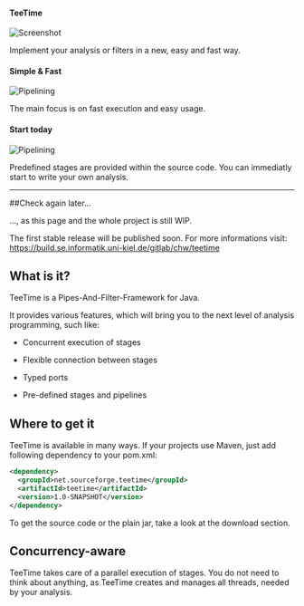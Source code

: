 #### TeeTime

![Screenshot](images/code_screenshot.jpg)

Implement your analysis or filters in a new, easy and fast way.

#### Simple & Fast

![Pipelining](images/code_screenshot.jpg)

The main focus is on fast execution and easy usage.

#### Start today

![Pipelining](images/code_screenshot.jpg)

Predefined stages are provided within the source code. You can immediatly start to write your own analysis.

---

##Check again later...

..., as this page and the whole project is still WIP. 

The first stable release will be published soon. For more informations visit: https://build.se.informatik.uni-kiel.de/gitlab/chw/teetime

<!--- ![Logo](images/teetime-wo-arrows-shrinked.png) TeeTime Logo -->

## What is it?

TeeTime is a Pipes-And-Filter-Framework for Java.
	
It provides various features, which will bring you to the next level of analysis programming, such like:
		
- Concurrent execution of stages
		
- Flexible connection between stages
		
- Typed ports
		
- Pre-defined stages and pipelines

## Where to get it

TeeTime is available in many ways. If your projects use Maven, just add following dependency to your pom.xml:

```xml
<dependency>
  <groupId>net.sourceforge.teetime</groupId>
  <artifactId>teetime</artifactId>
  <version>1.0-SNAPSHOT</version>
</dependency>
```

To get the source code or the plain jar, take a look at the download section.

## Concurrency-aware

TeeTime takes care of a parallel execution of stages. You do not need to think about anything, as TeeTime creates and manages all threads, needed by your analysis.

	 